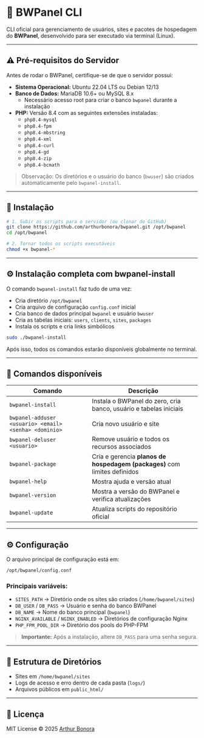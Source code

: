 # 🧰 BWPanel CLI

CLI oficial para gerenciamento de usuários, sites e pacotes de hospedagem do **BWPanel**, desenvolvido para ser executado via terminal (Linux).

---

## ⚠️ Pré-requisitos do Servidor

Antes de rodar o BWPanel, certifique-se de que o servidor possui:

- **Sistema Operacional:** Ubuntu 22.04 LTS ou Debian 12/13
- **Banco de Dados:** MariaDB 10.6+ ou MySQL 8.x  
  - Necessário acesso root para criar o banco `bwpanel` durante a instalação
- **PHP:** Versão 8.4 com as seguintes extensões instaladas:
  - `php8.4-mysql`
  - `php8.4-fpm`
  - `php8.4-mbstring`
  - `php8.4-xml`
  - `php8.4-curl`
  - `php8.4-gd`
  - `php8.4-zip`
  - `php8.4-bcmath`

> Observação: Os diretórios e o usuário do banco (`bwuser`) são criados automaticamente pelo `bwpanel-install`.

---

## 🚀 Instalação

```bash
# 1. Subir os scripts para o servidor (ou clonar do GitHub)
git clone https://github.com/arthurbonora/bwpanel.git /opt/bwpanel
cd /opt/bwpanel

# 2. Tornar todos os scripts executáveis
chmod +x bwpanel-*
```

---

## ⚙️ Instalação completa com bwpanel-install

O comando `bwpanel-install` faz tudo de uma vez:

- Cria diretório `/opt/bwpanel`  
- Cria arquivo de configuração `config.conf` inicial  
- Cria banco de dados principal `bwpanel` e usuário `bwuser`  
- Cria as tabelas iniciais: `users`, `clients`, `sites`, `packages`  
- Instala os scripts e cria links simbólicos  

```bash
sudo ./bwpanel-install
```

Após isso, todos os comandos estarão disponíveis globalmente no terminal.

---

## 🧩 Comandos disponíveis

| Comando | Descrição |
|----------|------------|
| `bwpanel-install` | Instala o BWPanel do zero, cria banco, usuário e tabelas iniciais |
| `bwpanel-adduser <usuario> <email> <senha> <dominio>` | Cria novo usuário e site |
| `bwpanel-deluser <usuario>` | Remove usuário e todos os recursos associados |
| `bwpanel-package` | Cria e gerencia **planos de hospedagem (packages)** com limites definidos |
| `bwpanel-help` | Mostra ajuda e versão atual |
| `bwpanel-version` | Mostra a versão do BWPanel e verifica atualizações |
| `bwpanel-update` | Atualiza scripts do repositório oficial |

---

## ⚙️ Configuração

O arquivo principal de configuração está em:

```bash
/opt/bwpanel/config.conf
```

### Principais variáveis:

- `SITES_PATH` → Diretório onde os sites são criados (`/home/bwpanel/sites`)  
- `DB_USER` / `DB_PASS` → Usuário e senha do banco BWPanel  
- `DB_NAME` → Nome do banco principal (`bwpanel`)  
- `NGINX_AVAILABLE` / `NGINX_ENABLED` → Diretórios de configuração Nginx  
- `PHP_FPM_POOL_DIR` → Diretório dos pools do PHP-FPM  

> **Importante:** Após a instalação, altere `DB_PASS` para uma senha segura.

---

## 📂 Estrutura de Diretórios

- Sites em `/home/bwpanel/sites`  
- Logs de acesso e erro dentro de cada pasta (`logs/`)  
- Arquivos públicos em `public_html/`  

---

## 📜 Licença

MIT License © 2025 [Arthur Bonora](https://github.com/arthurbonora)
